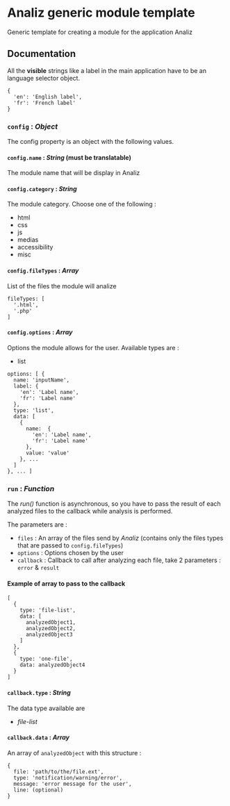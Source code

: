 # Analiz generic module template
Generic template for creating a module for the application Analiz

## Documentation
All the **visible** strings like a label in the main application have to be an language selector object.
```
{
  'en': 'English label',
  'fr': 'French label'
}
```

### `config` : _Object_
The config property is an object with the following values.

#### `config.name` : _String_ **(must be translatable)**
The module name that will be display in Analiz

#### `config.category` : _String_
The module category. Choose one of the following :
- html
- css
- js
- medias
- accessibility
- misc

#### `config.fileTypes` : _Array_
List of the files the module will analize
```
fileTypes: [
  '.html',
  '.php'
]
```

#### `config.options` :  _Array_
Options the module allows for the user. Available types are :
- list

```
options: [ {
  name: 'inputName',
  label: {
    'en': 'Label name',
    'fr': 'Label name'
  },
  type: 'list',
  data: [
    {
      name:  {
        'en': 'Label name',
        'fr': 'Label name'
      },
      value: 'value'
    }, ...
  ]
}, ... ]
```

### `run` : _Function_
The _run()_ function is asynchronous, so you have to pass the result of each analyzed files to the callback while analysis is performed.

The parameters are :
- `files` : An array of the files send by _Analiz_ (contains only the files types that are passed to `config.fileTypes`)
- `options` : Options chosen by the user
- `callback` : Callback to call after analyzing each file, take 2 parameters : `error` & `result`

#### Example of array to pass to the callback
```
[
  {
    type: 'file-list',
    data: [
      analyzedObject1,
      analyzedObject2,
      analyzedObject3
    ]
  },
  {
    type: 'one-file',
    data: analyzedObject4
  }
]
```

#### `callback.type` : _String_
The data type available are
- _file-list_

#### `callback.data` : _Array_
An array of `analyzedObject` with this structure :

```
{
  file: 'path/to/the/file.ext',
  type: 'notification/warning/error',
  message: 'error message for the user',
  line: (optional)
}
```
